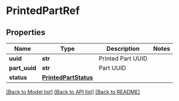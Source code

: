 # PrintedPartRef

## Properties
Name | Type | Description | Notes
------------ | ------------- | ------------- | -------------
**uuid** | **str** | Printed Part UUID | 
**part_uuid** | **str** | Part UUID | 
**status** | [**PrintedPartStatus**](PrintedPartStatus.md) |  | 

[[Back to Model list]](../README.md#documentation-for-models) [[Back to API list]](../README.md#documentation-for-api-endpoints) [[Back to README]](../README.md)


